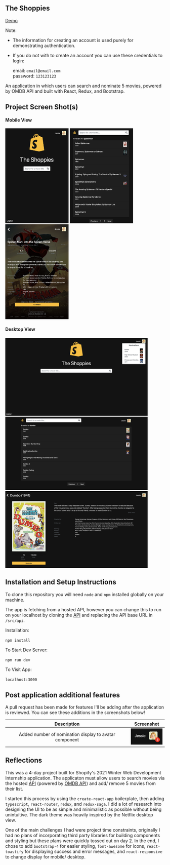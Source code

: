 ## The Shoppies 
[Demo](https://the-shoppies-award.herokuapp.com/welcome)

Note:
* The information for creating an account is used purely for demonstrating authentication. 
* If you do not with to create an account you can use these credentials to login: 

    email: `email@email.com`\
    password: `123123123`

An application in which users can search and nominate 5 movies, powered by OMDB API and built with React, Redux, and Bootstrap.

## Project Screen Shot(s)

#### Mobile View
<p float="left">
  <img src="src/assets/screenshots/HomeScreen.png" alt="Home Screen Mobile" width="200" height="300"/>
  <img src="src/assets/screenshots/SearchResultsScreen.png" alt="Search Results Screen Mobile" width="200" height="300"/>
  <img src="src/assets/screenshots/MovieInfoScreenMobile.png" alt="Movie Info Screen Mobile" width="200" height="300"/>
</p>

#### Desktop View
<img src="src/assets/screenshots/HomeDesktop.png" alt="Home Screen Desktop" width="450"/>
<img src="src/assets/screenshots/SearchResultsDesktop.png" alt="Search Results Screen Desktop" width="450"/>
<img src="src/assets/screenshots/MovieInfoDesktop.png" alt="Movie Info Screen Desktop" width="450"/>

## Installation and Setup Instructions

To clone this repository you will need `node` and `npm` installed globally on your machine.  

The app is fetching from a hosted API, however you can change this to run on your localhost by cloning the [API](https://github.com/JessieW0010/shoppies-api) and replacing the API base URL in `/src/api`.

Installation:

`npm install`   

To Start Dev Server:

`npm run dev`  

To Visit App:

`localhost:3000`  

## Post application additional features

A pull request has been made for features I'll be adding after the application is reviewed. You can see these additions in the screenshots below!

| Description             |  Screenshot |
:-------------------------:|:-------------------------:
Added number of nomination display to avatar component  |  <img src="src/assets/screenshots/NumNominations.png" alt="Num nominations display" width="100"/>


## Reflections

This was a 4-day project built for Shopify's 2021 Winter Web Development Internship application. The applicaton must allow users to search movies via the hosted [API](https://frozen-dusk-95287.herokuapp.com) (powered by [OMDB API](http://www.omdbapi.com)) and add/ remove 5 movies from their list.

I started this process by using the `create-react-app` boilerplate, then adding `typescript`, `react-router`, `redux`, and `redux-saga`. I did a lot of research into designing the UI to be as simple and minimalistic as possible without being unintuitive. The dark theme was heavily inspired by the Netflix desktop view. 

One of the main challenges I had were project time constraints, originally I had no plans of incorporating third party libraries for building components and styling but these plans were quickly tossed out on day 2. In the end, I chose to add `bootstrap-4` for easier styling, `font-awesome` for icons, `react-toastify` for displaying success and error messages, and `react-responsive` to change display for mobile/ desktop. 
